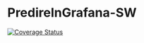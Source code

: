 # PredireInGrafana-SW
[![Coverage Status](https://coveralls.io/repos/github/teamafkSWE/PredireInGrafana-SW/badge.svg?branch=master)](https://coveralls.io/github/teamafkSWE/PredireInGrafana-SW?branch=master)
